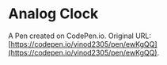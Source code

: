 # Analog Clock

A Pen created on CodePen.io. Original URL: [https://codepen.io/vinod2305/pen/ewKgQQ](https://codepen.io/vinod2305/pen/ewKgQQ).


